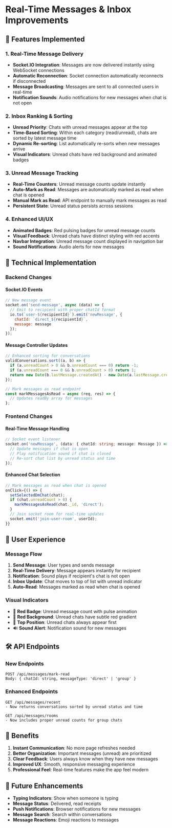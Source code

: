 # Real-Time Messages & Inbox Improvements

## 🚀 Features Implemented

### 1. Real-Time Message Delivery
- **Socket.IO Integration**: Messages are now delivered instantly using WebSocket connections
- **Automatic Reconnection**: Socket connection automatically reconnects if disconnected
- **Message Broadcasting**: Messages are sent to all connected users in real-time
- **Notification Sounds**: Audio notifications for new messages when chat is not open

### 2. Inbox Ranking & Sorting
- **Unread Priority**: Chats with unread messages appear at the top
- **Time-Based Sorting**: Within each category (read/unread), chats are sorted by latest message time
- **Dynamic Re-sorting**: List automatically re-sorts when new messages arrive
- **Visual Indicators**: Unread chats have red background and animated badges

### 3. Unread Message Tracking
- **Real-Time Counters**: Unread message counts update instantly
- **Auto-Mark as Read**: Messages are automatically marked as read when chat is opened
- **Manual Mark as Read**: API endpoint to manually mark messages as read
- **Persistent State**: Unread status persists across sessions

### 4. Enhanced UI/UX
- **Animated Badges**: Red pulsing badges for unread message counts
- **Visual Feedback**: Unread chats have distinct styling with red accents
- **Navbar Integration**: Unread message count displayed in navigation bar
- **Sound Notifications**: Audio alerts for new messages

## 🔧 Technical Implementation

### Backend Changes

#### Socket.IO Events
```javascript
// New message event
socket.on('send-message', async (data) => {
  // Emit to recipient with proper chatId format
  io.to(`user-${recipientId}`).emit('newMessage', {
    chatId: `direct_${recipientId}`,
    message: message
  });
});
```

#### Message Controller Updates
```javascript
// Enhanced sorting for conversations
validConversations.sort((a, b) => {
  if (a.unreadCount > 0 && b.unreadCount === 0) return -1;
  if (a.unreadCount === 0 && b.unreadCount > 0) return 1;
  return new Date(b.lastMessage.createdAt) - new Date(a.lastMessage.createdAt);
});

// Mark messages as read endpoint
const markMessagesAsRead = async (req, res) => {
  // Updates readBy array for messages
};
```

### Frontend Changes

#### Real-Time Message Handling
```typescript
// Socket event listener
socket.on('newMessage', (data: { chatId: string; message: Message }) => {
  // Update messages if chat is open
  // Play notification sound if chat is closed
  // Re-sort chat list by unread status and time
});
```

#### Enhanced Chat Selection
```typescript
// Mark messages as read when chat is opened
onClick={() => {
  setSelectedDmChat(chat);
  if (chat.unreadCount > 0) {
    markMessagesAsRead(chat._id, 'direct');
  }
  // Join socket room for real-time updates
  socket.emit('join-user-room', userId);
}}
```

## 📱 User Experience

### Message Flow
1. **Send Message**: User types and sends message
2. **Real-Time Delivery**: Message appears instantly for recipient
3. **Notification**: Sound plays if recipient's chat is not open
4. **Inbox Update**: Chat moves to top of list with unread indicator
5. **Auto-Read**: Messages marked as read when chat is opened

### Visual Indicators
- 🔴 **Red Badge**: Unread message count with pulse animation
- 🎨 **Red Background**: Unread chats have subtle red gradient
- 📍 **Top Position**: Unread chats always appear first
- 🔊 **Sound Alert**: Notification sound for new messages

## 🛠️ API Endpoints

### New Endpoints
```
POST /api/messages/mark-read
Body: { chatId: string, messageType: 'direct' | 'group' }
```

### Enhanced Endpoints
```
GET /api/messages/recent
- Now returns conversations sorted by unread status and time

GET /api/messages/rooms  
- Now includes proper unread counts for group chats
```

## 🎯 Benefits

1. **Instant Communication**: No more page refreshes needed
2. **Better Organization**: Important messages (unread) are prioritized
3. **Clear Feedback**: Users always know when they have new messages
4. **Improved UX**: Smooth, responsive messaging experience
5. **Professional Feel**: Real-time features make the app feel modern

## 🔄 Future Enhancements

- **Typing Indicators**: Show when someone is typing
- **Message Status**: Delivered, read receipts
- **Push Notifications**: Browser notifications for new messages
- **Message Search**: Search within conversations
- **Message Reactions**: Emoji reactions to messages
